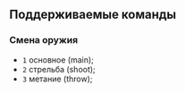 ## Поддерживаемые команды ##
### Смена оружия ### 
- `1` основное (main); 
- `2` стрельба (shoot); 
- `3` метание (throw);
